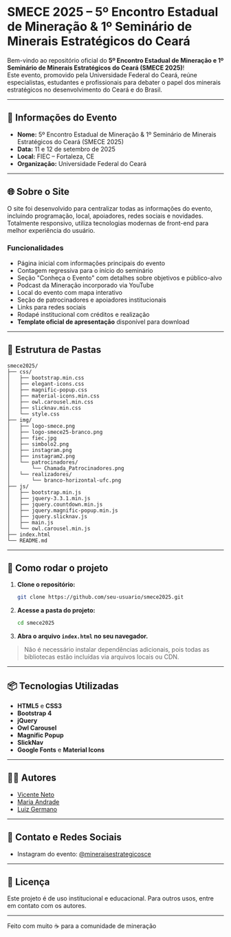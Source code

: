 # SMECE 2025 – 5º Encontro Estadual de Mineração & 1º Seminário de Minerais Estratégicos do Ceará

Bem-vindo ao repositório oficial do **5º Encontro Estadual de Mineração e 1º Seminário de Minerais Estratégicos do Ceará (SMECE 2025)**!  
Este evento, promovido pela Universidade Federal do Ceará, reúne especialistas, estudantes e profissionais para debater o papel dos minerais estratégicos no desenvolvimento do Ceará e do Brasil.

---

## 📅 Informações do Evento

- **Nome:** 5º Encontro Estadual de Mineração & 1º Seminário de Minerais Estratégicos do Ceará (SMECE 2025)
- **Data:** 11 e 12 de setembro de 2025
- **Local:** FIEC – Fortaleza, CE
- **Organização:** Universidade Federal do Ceará

---

## 🌐 Sobre o Site

O site foi desenvolvido para centralizar todas as informações do evento, incluindo programação, local, apoiadores, redes sociais e novidades.  
Totalmente responsivo, utiliza tecnologias modernas de front-end para melhor experiência do usuário.

### Funcionalidades

- Página inicial com informações principais do evento
- Contagem regressiva para o início do seminário
- Seção "Conheça o Evento" com detalhes sobre objetivos e público-alvo
- Podcast da Mineração incorporado via YouTube
- Local do evento com mapa interativo
- Seção de patrocinadores e apoiadores institucionais
- Links para redes sociais
- Rodapé institucional com créditos e realização
- **Template oficial de apresentação** disponível para download

---

## 📂 Estrutura de Pastas

```
smece2025/
├── css/
│   ├── bootstrap.min.css
│   ├── elegant-icons.css
│   ├── magnific-popup.css
│   ├── material-icons.min.css
│   ├── owl.carousel.min.css
│   ├── slicknav.min.css
│   └── style.css
├── img/
│   ├── logo-smece.png
│   ├── logo-smece25-branco.png
│   ├── fiec.jpg
│   ├── simbolo2.png
│   ├── instagram.png
│   ├── instagram2.png
│   └── patrocinadores/
│       └── Chamada_Patrocinadores.png
│   └── realizadores/
│       └── branco-horizontal-ufc.png
├── js/
│   ├── bootstrap.min.js
│   ├── jquery-3.3.1.min.js
│   ├── jquery.countdown.min.js
│   ├── jquery.magnific-popup.min.js
│   ├── jquery.slicknav.js
│   ├── main.js
│   └── owl.carousel.min.js
├── index.html
└── README.md
```

---

## 🚀 Como rodar o projeto

1. **Clone o repositório:**
   ```sh
   git clone https://github.com/seu-usuario/smece2025.git
   ```
2. **Acesse a pasta do projeto:**
   ```sh
   cd smece2025
   ```
3. **Abra o arquivo `index.html` no seu navegador.**

> Não é necessário instalar dependências adicionais, pois todas as bibliotecas estão incluídas via arquivos locais ou CDN.

---

## 📦 Tecnologias Utilizadas

- **HTML5** e **CSS3**
- **Bootstrap 4**
- **jQuery**
- **Owl Carousel**
- **Magnific Popup**
- **SlickNav**
- **Google Fonts** e **Material Icons**

---

## 👨‍💻 Autores

- [Vicente Neto](https://linktr.ee/vicente.neto)
- [Maria Andrade](https://linktr.ee/maria.andrade)
- [Luiz Germano](https://github.com/Luumano)

---

## 📲 Contato e Redes Sociais

- Instagram do evento: [@mineraisestrategicosce](https://www.instagram.com/mineraisestrategicosce)

---

## 📝 Licença

Este projeto é de uso institucional e educacional. Para outros usos, entre em contato com os autores.

---

Feito com muito ☕️ para a comunidade de mineração